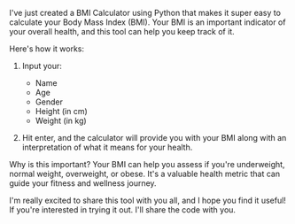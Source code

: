 I've just created a BMI Calculator using Python that makes it super easy to calculate your Body Mass Index (BMI). Your BMI is an important indicator of your overall health, and this tool can help you keep track of it.

Here's how it works:
1. Input your:
   - Name
   - Age
   - Gender
   - Height (in cm)
   - Weight (in kg)

2. Hit enter, and the calculator will provide you with your BMI along with an interpretation of what it means for your health.

Why is this important?
Your BMI can help you assess if you're underweight, normal weight, overweight, or obese. It's a valuable health metric that can guide your fitness and wellness journey.

I'm really excited to share this tool with you all, and I hope you find it useful! If you're interested in trying it out. I'll share the code with you.
